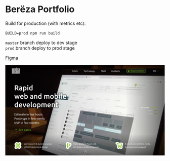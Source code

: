 # Berёza Portfolio

Build for production (with metrics etc):
```
BUILD=prod npm run build
```

`master` branch deploy to dev stage  
`prod` branch deploy to prod stage

[Figma](https://www.figma.com/file/LRTl0eJW9ieYnT5QBPaS9j/Bereza?node-id=246%3A4563)

![screen](./pic.jpg)